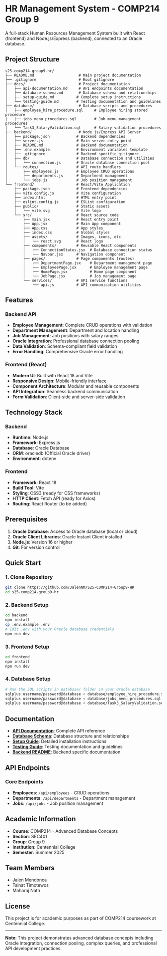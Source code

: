 # HR Management System - COMP214 Group 9

A full-stack Human Resources Management System built with React (frontend) and Node.js/Express (backend), connected to an Oracle database.

## Project Structure

```
s25-comp214-group9-hr/
├── README.md                    # Main project documentation
├── .gitignore                   # Root gitignore
├── docs/                        # Project documentation
│   ├── api-documentation.md     # API endpoints documentation
│   ├── database-schema.md       # Database schema and relationships
│   ├── setup-guide.md          # Complete setup instructions
│   └── testing-guide.md        # Testing documentation and guidelines
├── database/                    # Database scripts and procedures
│   ├── employee_hire_procedure.sql     # Employee hiring stored procedure
│   ├── jobs_menu_procedures.sql        # Job menu management procedures
│   └── Task3_SalaryValidation.sql      # Salary validation procedures
├── backend/                     # Node.js/Express API Server
│   ├── package.json            # Backend dependencies
│   ├── server.js               # Main server entry point
│   ├── README.md               # Backend documentation
│   ├── .env.example            # Environment variables template
│   ├── .gitignore              # Backend specific gitignore
│   ├── db/                     # Database connection and utilities
│   │   └── connection.js       # Oracle database connection pool
│   └── routes/                 # API route handlers
│       ├── employees.js        # Employee CRUD operations
│       ├── departments.js      # Department management
│       └── jobs.js             # Job position management
└── frontend/                   # React/Vite Application
    ├── package.json            # Frontend dependencies
    ├── vite.config.js          # Vite configuration
    ├── index.html              # HTML entry point
    ├── eslint.config.js        # ESLint configuration
    ├── public/                 # Static assets
    │   └── vite.svg            # Vite logo
    └── src/                    # React source code
        ├── main.jsx            # React entry point
        ├── App.jsx             # Main App component
        ├── App.css             # App styles
        ├── index.css           # Global styles
        ├── assets/             # Images, icons, etc.
        │   └── react.svg       # React logo
        ├── components/         # Reusable React components
        │   ├── ConnectionStatus.jsx  # Database connection status
        │   └── Navbar.jsx      # Navigation component
        ├── pages/              # Page components (routes)
        │   ├── DepartmentPage.jsx    # Department management page
        │   ├── EmployeePage.jsx      # Employee management page
        │   ├── HomePage.jsx          # Home page component
        │   └── JobPage.jsx           # Job management page
        └── services/           # API service functions
            └── api.js          # API communication utilities
```

## Features

### Backend API
- **Employee Management**: Complete CRUD operations with validation
- **Department Management**: Department and location handling
- **Job Management**: Job positions with salary ranges
- **Oracle Integration**: Professional database connection pooling
- **Data Validation**: Schema-compliant field validation
- **Error Handling**: Comprehensive Oracle error handling

### Frontend (React)
- **Modern UI**: Built with React 18 and Vite
- **Responsive Design**: Mobile-friendly interface
- **Component Architecture**: Modular and reusable components
- **API Integration**: Seamless backend communication
- **Form Validation**: Client-side and server-side validation

## Technology Stack

### Backend
- **Runtime**: Node.js
- **Framework**: Express.js
- **Database**: Oracle Database
- **ORM**: oracledb (Official Oracle driver)
- **Environment**: dotenv

### Frontend
- **Framework**: React 18
- **Build Tool**: Vite
- **Styling**: CSS3 (ready for CSS frameworks)
- **HTTP Client**: Fetch API (ready for Axios)
- **Routing**: React Router (to be added)

## Prerequisites

1. **Oracle Database**: Access to Oracle database (local or cloud)
2. **Oracle Client Libraries**: Oracle Instant Client installed
3. **Node.js**: Version 16 or higher
4. **Git**: For version control

## Quick Start

### 1. Clone Repository
```bash
git clone https://github.com/JalenNM/S25-COMP214-Group9-HR
cd s25-comp214-group9-hr
```

### 2. Backend Setup
```bash
cd backend
npm install
cp .env.example .env
# Edit .env with your Oracle database credentials
npm run dev
```

### 3. Frontend Setup
```bash
cd frontend
npm install
npm run dev
```

### 4. Database Setup
```bash
# Run the SQL scripts in database/ folder in your Oracle database
sqlplus username/password@database < database/employee_hire_procedure.sql
sqlplus username/password@database < database/jobs_menu_procedures.sql
sqlplus username/password@database < database/Task3_SalaryValidation.sql
```

## Documentation

- **[API Documentation](docs/api-documentation.md)**: Complete API reference
- **[Database Schema](docs/database-schema.md)**: Database structure and relationships
- **[Setup Guide](docs/setup-guide.md)**: Detailed installation instructions
- **[Testing Guide](docs/testing-guide.md)**: Testing documentation and guidelines
- **[Backend README](backend/README.md)**: Backend specific documentation

## API Endpoints

### Core Endpoints
- **Employees**: `/api/employees` - CRUD operations
- **Departments**: `/api/departments` - Department management
- **Jobs**: `/api/jobs` - Job position management

## Academic Information

- **Course**: COMP214 - Advanced Database Concepts
- **Section**: SEC401
- **Group**: Group 9
- **Institution**: Centennial College
- **Semester**: Summer 2025

## Team Members

- Jalen Mendonca
- Tsinat Timotewos
- Maharaj Nath

## License

This project is for academic purposes as part of COMP214 coursework at Centennial College.

---

**Note**: This project demonstrates advanced database concepts including Oracle integration, connection pooling, complex queries, and professional API development practices.
